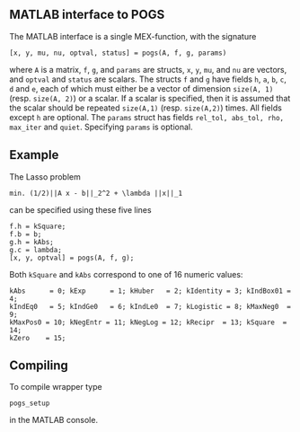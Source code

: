## MATLAB interface to POGS

The MATLAB interface is a single MEX-function, with the signature 

```
[x, y, mu, nu, optval, status] = pogs(A, f, g, params)
```

where `A` is a matrix, `f`, `g`, and  `params` are structs, `x`, `y`, `mu`, and `nu` are vectors, and `optval` and `status` are scalars.  The structs `f` and `g` have fields `h`, `a`, `b`, `c`, `d` and `e`, each of which must either be a vector of dimension `size(A, 1)` (resp. `size(A, 2)`) or a scalar. If a scalar is specified, then it is assumed that the scalar should be repeated `size(A,1)` (resp. `size(A,2)`) times. All fields except `h` are optional. The `params` struct has fields `rel_tol, abs_tol, rho, max_iter` and `quiet`. Specifying `params` is optional.

Example
-------

The Lasso problem

```
min. (1/2)||A x - b||_2^2 + \lambda ||x||_1
```
can be specified using these five lines

```
f.h = kSquare;
f.b = b;
g.h = kAbs;
g.c = lambda;
[x, y, optval] = pogs(A, f, g);
```
Both `kSquare` and `kAbs` correspond to one of 16 numeric values:

```
kAbs      = 0; kExp      = 1; kHuber   = 2; kIdentity = 3; kIndBox01 = 4;
kIndEq0   = 5; kIndGe0   = 6; kIndLe0  = 7; kLogistic = 8; kMaxNeg0  = 9;
kMaxPos0 = 10; kNegEntr = 11; kNegLog = 12; kRecipr  = 13; kSquare  = 14;
kZero    = 15;
```

Compiling
---------
To compile wrapper type

```
pogs_setup
```

in the MATLAB console.  



